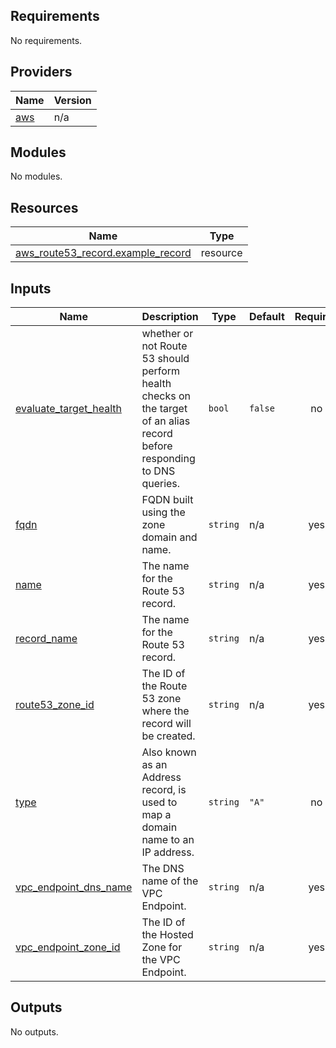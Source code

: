 ## Requirements

No requirements.

## Providers

| Name | Version |
|------|---------|
| <a name="provider_aws"></a> [aws](#provider\_aws) | n/a |

## Modules

No modules.

## Resources

| Name | Type |
|------|------|
| [aws_route53_record.example_record](https://registry.terraform.io/providers/hashicorp/aws/latest/docs/resources/route53_record) | resource |

## Inputs

| Name | Description | Type | Default | Required |
|------|-------------|------|---------|:--------:|
| <a name="input_evaluate_target_health"></a> [evaluate\_target\_health](#input\_evaluate\_target\_health) | whether or not Route 53 should perform health checks on the target of an alias record before responding to DNS queries. | `bool` | `false` | no |
| <a name="input_fqdn"></a> [fqdn](#input\_fqdn) | FQDN built using the zone domain and name. | `string` | n/a | yes |
| <a name="input_name"></a> [name](#input\_name) | The name for the Route 53 record. | `string` | n/a | yes |
| <a name="input_record_name"></a> [record\_name](#input\_record\_name) | The name for the Route 53 record. | `string` | n/a | yes |
| <a name="input_route53_zone_id"></a> [route53\_zone\_id](#input\_route53\_zone\_id) | The ID of the Route 53 zone where the record will be created. | `string` | n/a | yes |
| <a name="input_type"></a> [type](#input\_type) | Also known as an Address record, is used to map a domain name to an IP address. | `string` | `"A"` | no |
| <a name="input_vpc_endpoint_dns_name"></a> [vpc\_endpoint\_dns\_name](#input\_vpc\_endpoint\_dns\_name) | The DNS name of the VPC Endpoint. | `string` | n/a | yes |
| <a name="input_vpc_endpoint_zone_id"></a> [vpc\_endpoint\_zone\_id](#input\_vpc\_endpoint\_zone\_id) | The ID of the Hosted Zone for the VPC Endpoint. | `string` | n/a | yes |

## Outputs

No outputs.

